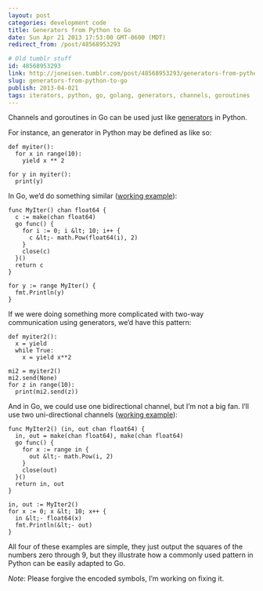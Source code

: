```yaml
---
layout: post
categories: development code
title: Generators from Python to Go
date: Sun Apr 21 2013 17:53:00 GMT-0600 (MDT)
redirect_from: /post/48568953293

# Old tumblr stuff
id: 48568953293
link: http://joneisen.tumblr.com/post/48568953293/generators-from-python-to-go
slug: generators-from-python-to-go
publish: 2013-04-021
tags: iterators, python, go, golang, generators, channels, goroutines
---
```



Channels and goroutines in Go can be used just like [generators](http://wiki.python.org/moin/Generators) in Python.

For instance, an generator in Python may be defined as like so:

    def myiter():
      for x in range(10):
        yield x ** 2

    for y in myiter():
      print(y)

In Go, we’d do something similar ([working example](http://play.golang.org/p/bYNs8kvOkb)):

    func MyIter() chan float64 {
      c := make(chan float64)
      go func() {
        for i := 0; i &lt; 10; i++ {
          c &lt;- math.Pow(float64(i), 2)
        }
        close(c)
      }()
      return c
    }

    for y := range MyIter() {
      fmt.Println(y)
    }

If we were doing something more complicated with two-way communication using generators, we’d have this pattern:

    def myiter2():
      x = yield
      while True:
        x = yield x**2

    mi2 = myiter2()
    mi2.send(None)
    for z in range(10):
      print(mi2.send(z))

And in Go, we could use one bidirectional channel, but I’m not a big fan. I’ll use two uni-directional channels ([working example](http://play.golang.org/p/pC-HFPkVmB)):

    func MyIter2() (in, out chan float64) {
      in, out = make(chan float64), make(chan float64)
      go func() {
        for x := range in {
          out &lt;- math.Pow(i, 2)
        }
        close(out)
      }()
      return in, out
    }

    in, out := MyIter2()
    for x := 0; x &lt; 10; x++ {
      in &lt;- float64(x)
      fmt.Println(&lt;- out)
    }

All four of these examples are simple, they just output the squares of the numbers zero through 9, but they illustrate how a commonly used pattern in Python can be easily adapted to Go.

*Note*: Please forgive the encoded symbols, I’m working on fixing it.

